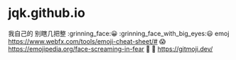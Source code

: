 # jqk.github.io
我自己的 别瞎几把整
:grinning_face:😀
:grinning_face_with_big_eyes:😃 
emoj https://www.webfx.com/tools/emoji-cheat-sheet/# 😱  https://emojipedia.org/face-screaming-in-fear  :wrench: 🔧 https://gitmoji.dev/